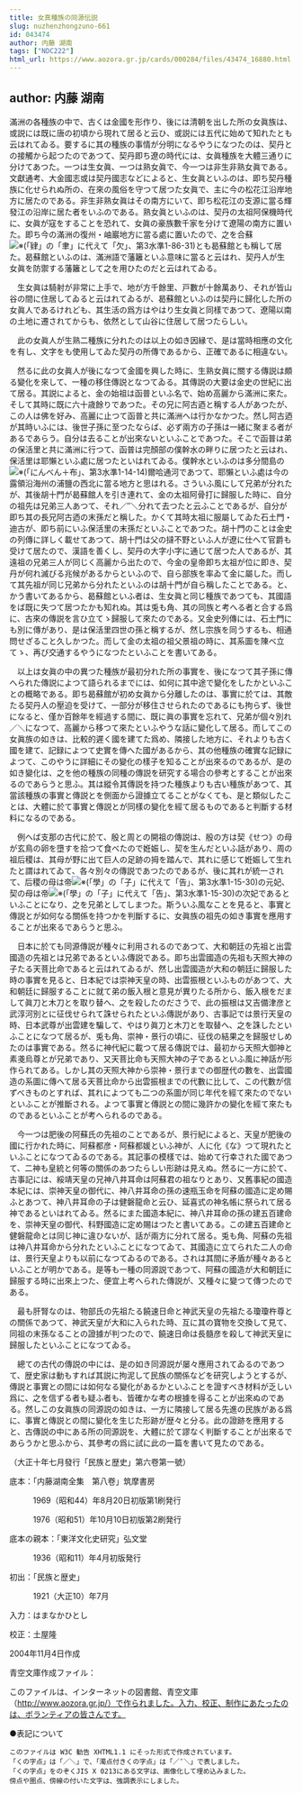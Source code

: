 ```yaml
---
title: 女真種族の同源伝説
slug: nuzhenzhongzuno-661
id: 043474
author: 内藤 湖南
tags: ["NDC222"]
html_url: https://www.aozora.gr.jp/cards/000284/files/43474_16880.html
---
```


## author: 内藤 湖南

滿洲の各種族の中で、古くは金國を形作り、後には清朝を出した所の女眞族は、或説には既に唐の初頃から現れて居ると云ひ、或説には五代に始めて知れたとも云はれてゐる。要するに其の種族の事情が分明になるやうになつたのは、契丹との接觸から起つたのであつて、契丹即ち遼の時代には、女眞種族を大體三通りに分けてあつた。一つは生女眞、一つは熟女眞で、今一つは非生非熟女眞である。文獻通考、大金國志或は契丹國志などによると、生女眞といふのは、即ち契丹種族に化せられぬ所の、在來の風俗を守つて居つた女眞で、主に今の松花江沿岸地方に居たのである。非生非熟女眞はその南方にいて、即ち松花江の支源に當る輝發江の沿岸に居た者をいふのである。熟女眞といふのは、契丹の太祖阿保機時代に、女眞が寇をすることを恐れて、女眞の豪族數千家を分けて遼陽の南方に置いた。即ち今の滿洲の復州・岫巖地方に當る處に置いたので、之を合蘇![※(「肄」の「聿」に代えて「欠」、第3水準1-86-31)](https://www.aozora.gr.jp/cards/000284/files/../../../gaiji/1-86/1-86-31.png)とも曷蘇館とも稱して居た。曷蘇館といふのは、滿洲語で藩籬といふ意味に當ると云はれ、契丹人が生女眞を防禦する藩籬として之を用ひたのだと云はれてゐる。

　生女眞は騎射が非常に上手で、地が方千餘里、戸數が十餘萬あり、それが皆山谷の間に住居してゐると云はれてゐるが、曷蘇館といふのは契丹に歸化した所の女眞人であるけれども、其生活の爲方はやはり生女眞と同樣であつて、遼陽以南の土地に遷されてからも、依然として山谷に住居して居つたらしい。

　此の女眞人が生熟二種族に分れたのは以上の如き因縁で、是は當時相應の文化を有し、文字をも使用してゐた契丹の所傳であるから、正確であるに相違ない。

　然るに此の女眞人が後になつて金國を興した時に、生熟女眞に關する傳説は頗る變化を來して、一種の移住傳説となつてゐる。其傳説の大要は金史の世紀に出て居る。其説によると、金の始祖は函普といふ名で、始め高麗から滿洲に來た。そして其時に既に六十歳餘りであつた。その兄に阿古迺と稱する人があつたが、この人は佛を好み、高麗に止つて函普と共に滿洲へは行かなかつた。然し阿古迺が其時いふには、後世子孫に至つたならば、必ず兩方の子孫は一緒に聚まる者があるであらう。自分は去ることが出來ないといふことであつた。そこで函普は弟の保活里と共に滿洲に行つて、函普は完顏部の僕幹水の畔りに居つたと云はれ、保活里は耶懶といふ處に居つたといはれてゐる。僕幹水といふのは多分間島の![※(「にんべん＋布」、第3水準1-14-14)](https://www.aozora.gr.jp/cards/000284/files/../../../gaiji/1-14/1-14-14.png)爾哈通河であつて、耶懶といふ處は今の露領沿海州の浦鹽の西北に當る地方と思はれる。さういふ風にして兄弟が分れたが、其後胡十門が曷蘇館人を引き連れて、金の太祖阿骨打に歸服した時に、自分の祖先は兄弟三人あつて、それ／″＼分れて去つたと云ふことであるが、自分が即ち其の長兄阿古迺の末孫だと稱した。かくて其時太祖に服屬してゐた石土門・迪古が、即ち前にいふ保活里の末孫だといふことであつた。胡十門のことは金史の列傳に詳しく載せてあつて、胡十門は父の撻不野といふ人が遼に仕へて官爵も受けて居たので、漢語を善くし、契丹の大字小字に通じて居つた人であるが、其遠祖の兄弟三人が同じく高麗から出たので、今金の皇帝即ち太祖が位に即き、契丹が何れ滅びる兆候があるからといふので、自ら部族を率ゐて金に屬した。而して其先祖が同じ兄弟から分れたといふのは胡十門が自ら稱したことである。と、かう書いてあるから、曷蘇館といふ者は、生女眞と同じ種族であつても、其國語をば既に失つて居つたかも知れぬ。其は兎も角、其の同族と考へる者と合する爲に、古來の傳説を言ひ立てゝ歸服して來たのである。又金史列傳には、石土門にも別に傳があり、是は保活里四世の孫と稱するが、然し宗族を同うするも、相通問せざること久しかつた。而して金の太祖の祖父景祖の時に、其系圖を陳べ立てゝ、再び交通するやうになつたといふことを書いてある。

　以上は女眞の中の異つた種族が最初分れた所の事實を、後になつて其子孫に傳へられた傳説によつて語られるまでには、如何に其中途で變化をしたかといふことの概略である。即ち曷蘇館が初め女眞から分離したのは、事實に於ては、其敵たる契丹人の壓迫を受けて、一部分が移住させられたのであるにも拘らず、後世になると、僅か百餘年を經過する間に、既に眞の事實を忘れて、兄弟が個々別れ／＼になつて、高麗から移つて來たといふやうな話に變化して居る。而してこの女眞族の如きは、比較的遲く國を建てた爲め、隣接した地方に、それよりも古く國を建て、記録によつて史實を傳へた國があるから、其の他種族の確實な記録によつて、このやうに詳細にその變化の樣子を知ることが出來るのであるが、是の如き變化は、之を他の種族の同種の傳説を研究する場合の參考とすることが出來るのであらうと思ふ。其は縱令其傳説を持つた種族よりも古い種族があつて、其當該種族の事實と傳説とを側面から證據立てることがなくても、是と類似したことは、大體に於て事實と傳説とが同樣の變化を經て居るものであると判斷する材料になるのである。

　例へば支那の古代に於て、殷と周との開祖の傳説は、殷の方は契《せつ》の母が玄鳥の卵を墮すを拾つて食べたので姙娠し、契を生んだといふ話があり、周の祖后稷は、其母が野に出て巨人の足跡の拇を踏んで、其れに感じて姙娠して生れたと謂はれてゐて、各々別々の傳説であつたのであるが、後に其れが統一されて、后稷の母は帝![※(「學」の「子」に代えて「告」、第3水準1-15-30)](https://www.aozora.gr.jp/cards/000284/files/../../../gaiji/1-15/1-15-30.png)の元妃、契の母は帝![※(「學」の「子」に代えて「告」、第3水準1-15-30)](https://www.aozora.gr.jp/cards/000284/files/../../../gaiji/1-15/1-15-30.png)の次妃であるといふことになり、之を兄弟としてしまつた。斯ういふ風なことを見ると、事實と傳説とが如何なる關係を持つかを判斷するに、女眞族の祖先の如き事實を應用することが出來るであらうと思ふ。

　日本に於ても同源傳説が種々に利用されるのであつて、大和朝廷の先祖と出雲國造の先祖とは兄弟であるといふ傳説である。即ち出雲國造の先祖も天照大神の子たる天菩比命であると云はれてゐるが、然し出雲國造が大和の朝廷に歸服した時の事實を見ると、日本紀では崇神天皇の時、出雲振根といふものがあつて、大和朝廷に歸服することに就て弟の飯入根と意見が異りたる所から、飯入根をだまして眞刀と木刀とを取り替へ、之を殺したのださうで、此の振根は又吉備津彦と武淳河別とに征伐せられて誅せられたといふ傳説があり、古事記では景行天皇の時、日本武尊が出雲建を騙して、やはり眞刀と木刀とを取替へ、之を誅したといふことになつて居るが、兎も角、崇神・景行の頃に、征伐の結果之を歸服せしめたのは事實である。然るに神代紀に載つて居る傳説では、最初から天照大御神と素戔烏尊とが兄弟であり、又天菩比命も天照大神の子であるといふ風に神話が形作られてある。しかし其の天照大神から崇神・景行までの御歴代の數を、出雲國造の系圖に傳へて居る天菩比命から出雲振根までの代數に比して、この代數が信ずべきものとすれば、其れによつても二つの系圖が同じ年代を經て來たのでないといふことが推斷される。よつて事實と傳説との間に幾許かの變化を經て來たものであるといふことが考へられるのである。

　今一つは肥後の阿蘇氏の先祖のことであるが、景行紀によると、天皇が肥後の國に行かれた時に、阿蘇都彦・阿蘇都媛といふ神が、人に化《な》つて現れたといふことになつてゐるのである。其記事の模樣では、始めて行幸された國であつて、二神も皇統と何等の關係のあつたらしい形跡は見えぬ。然るに一方に於て、古事記には、綏靖天皇の兄神八井耳命は阿蘇君の祖なりとあり、又舊事紀の國造本紀には、崇神天皇の御代に、神八井耳命の孫の速瓶玉命を阿蘇の國造に定め賜ふとあつて、神八井耳命の子は健磐龍命と云ひ、延喜式の神名帳に祭られて居る神であるといはれてゐる。然るにまた國造本紀に、神八井耳命の孫の建五百建命を、崇神天皇の御代、科野國造に定め賜はつたと書いてある。この建五百建命と健磐龍命とは同じ神に違ひないが、話が兩方に分れて居る。兎も角、阿蘇の先祖は神八井耳命から分れたといふことになつてゐて、其國造に立てられた二人の命は、景行天皇よりも以前になつてゐるのである。されは其間に矛盾が種々あるといふことが明かである。是等も一種の同源説であつて、阿蘇の國造が大和朝廷に歸服する時に出來上つた、便宜上考へられた傳説が、又種々に變つて傳つたのである。

　最も肝腎なのは、物部氏の先祖たる饒速日命と神武天皇の先祖たる瓊瓊杵尊との關係であつて、神武天皇が大和に入られた時、互に其の寶物を交換して見て、同祖の末孫なることの證據が判つたので、饒速日命は長髓彦を殺して神武天皇に歸服したといふことになつてゐる。

　總ての古代の傳説の中には、是の如き同源説が屡々應用されてゐるのであつて、歴史家は動もすれば其説に拘泥して民族の關係などを研究しようとするが、傳説と事實との間には如何なる變化があるかといふことを證すべき材料が乏しい爲に、之を信ずる者も疑ふ者も、皆確かな考の根據を得ることが出來ぬのである。然しこの女眞族の同源説の如きは、一方に隣接して居る先進の民族がある爲に、事實と傳説との間に變化を生じた形跡が歴々と分る。此の證跡を應用すると、古傳説の中にある所の同源説を、大體に於て謬なく判斷することが出來るであらうかと思ふから、其參考の爲に試に此の一篇を書いて見たのである。

（大正十年七月發行「民族と歴史」第六卷第一號）













底本：「内藤湖南全集　第八卷」筑摩書房


　　　1969（昭和44）年8月20日初版第1刷発行

　　　1976（昭和51）年10月10日初版第2刷発行

底本の親本：「東洋文化史研究」弘文堂

　　　1936（昭和11）年4月初版発行

初出：「民族と歴史」

　　　1921（大正10）年7月

入力：はまなかひとし

校正：土屋隆

2004年11月4日作成

青空文庫作成ファイル：

このファイルは、インターネットの図書館、青空文庫（http://www.aozora.gr.jp/）で作られました。入力、校正、制作にあたったのは、ボランティアの皆さんです。











●表記について


	このファイルは W3C 勧告 XHTML1.1 にそった形式で作成されています。
	「くの字点」は「／＼」で、「濁点付きくの字点」は「／″＼」で表しました。
	「くの字点」をのぞくJIS X 0213にある文字は、画像化して埋め込みました。
	傍点や圏点、傍線の付いた文字は、強調表示にしました。